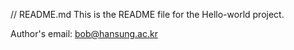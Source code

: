 // README.md
This is the README file for the Hello-world project.

Author's email: bob@hansung.ac.kr
    
